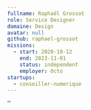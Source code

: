 ```yaml
---
fullname: Raphaël Grossot
role: Service Designer
domaine: Design
avatar: null
github: raphael-grossot
missions:
  - start: 2020-10-12
    end: 2023-11-01
    status: independent
    employer: Octo
startups:
  - conseiller-numerique
---
```


''
